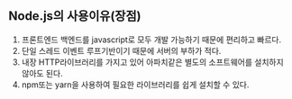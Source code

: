 ## Node.js의 사용이유(장점)

1. 프론트엔드 백엔드를 javascript로 모두 개발 가능하기 때문에 편리하고 빠르다.
2. 단일 스레드 이벤트 루프기반이기 때문에 서버의 부하가 적다.
3. 내장 HTTP라이브러리를 가지고 있어 아파치같은 별도의 소프트웨어를 설치하지 않아도 된다.
4. npm또는 yarn을 사용하여 필요한 라이브러리를 쉽게 설치할 수 있다.
